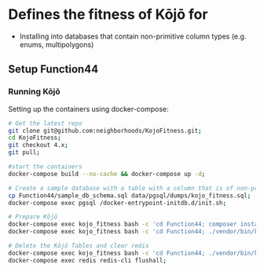 # Defines the fitness of Kōjō for
 - Installing into databases that contain non-primitive column types (e.g. enums, multipolygons)
 
 ## Setup Function44
 
 ### Running Kōjō
 Setting up the containers using docker-compose:
 
 ```bash
 # Get the latest repo
 git clone git@github.com:neighborhoods/KojoFitness.git;
 cd KojoFitness;
 git checkout 4.x;
 git pull;
 
 #start the containers
 docker-compose build --no-cache && docker-compose up -d;
 
 # Create a sample database with a table with a column that is of non-primitive type
 cp Function44/sample_db_schema.sql data/pgsql/dumps/kojo_fitness.sql;
 docker-compose exec pgsql /docker-entrypoint-initdb.d/init.sh;
 
 # Prepare Kōjō
 docker-compose exec kojo_fitness bash -c 'cd Function44; composer install';
 docker-compose exec kojo_fitness bash -c 'cd Function44; ./vendor/bin/kojo db:setup:install $PWD/Environment/';
 
 # Delete the Kōjō Tables and clear redis
 docker-compose exec kojo_fitness bash -c 'cd Function44; ./vendor/bin/kojo db:tear_down:uninstall $PWD/Environment/';
 docker-compose exec redis redis-cli flushall;
 ```
